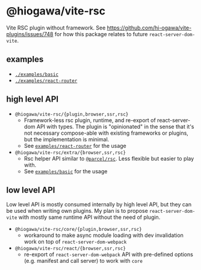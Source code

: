 # @hiogawa/vite-rsc

Vite RSC plugin without framework. See https://github.com/hi-ogawa/vite-plugins/issues/748 for how this package relates to future `react-server-dom-vite`.

## examples

- [`./examples/basic`](./examples/basic)
- [`./examples/react-router`](./examples/react-router)

## high level API

- `@hiogawa/vite-rsc/{plugin,browser,ssr,rsc}`
  - Framework-less rsc plugin, runtime, and re-export of react-server-dom API with types. The plugin is "opinionated" in the sense that it's not necessary compose-able with existing frameworks or plugins, but the implementation is minimal.
  - See [`examples/react-router`](./examples/react-router) for the usage
- `@hiogawa/vite-rsc/extra/{browser,ssr,rsc}`
  - Rsc helper API similar to [`@parcel/rsc`](https://parceljs.org/recipes/rsc). Less flexible but easier to play with.
  - See [`examples/basic`](./examples/basic) for the usage

## low level API

Low level API is mostly consumed internally by high level API, but they can be used when writing own plugins. My plan is to propose `react-server-dom-vite` with mostly same runtime API without the need of plugin.

- `@hiogawa/vite-rsc/core/{plugin,browser,ssr,rsc}`
  - workaround to make async module loading with dev invalidation work on top of `react-server-dom-webpack`
- `@hiogawa/vite-rsc/react/{browser,ssr,rsc}`
  - re-export of `react-server-dom-webpack` API with pre-defined options (e.g. manifest and call server) to work with `core`
